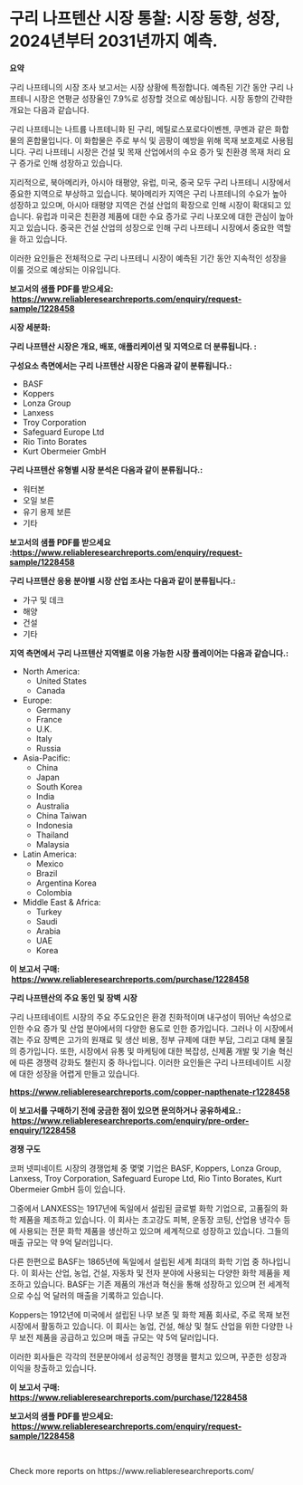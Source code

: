 <p><h1>구리 나프텐산 시장 통찰: 시장 동향, 성장, 2024년부터 2031년까지 예측.</h1></p><p><strong>요약</strong></p>
<p><p>구리 나프테니의 시장 조사 보고서는 시장 상황에 특정합니다. 예측된 기간 동안 구리 나프테니 시장은 연평균 성장율인 7.9%로 성장할 것으로 예상됩니다. 시장 동향의 간략한 개요는 다음과 같습니다.</p><p>구리 나프테니는 나트륨 나프테니화 된 구리, 메틸로스포로다이벤젠, 쿠멘과 같은 화합물의 혼합물입니다. 이 화합물은 주로 부식 및 곰팡이 예방을 위해 목재 보호제로 사용됩니다. 구리 나프테니 시장은 건설 및 목재 산업에서의 수요 증가 및 친환경 목재 처리 요구 증가로 인해 성장하고 있습니다.</p><p>지리적으로, 북아메리카, 아시아 태평양, 유럽, 미국, 중국 모두 구리 나프테니 시장에서 중요한 지역으로 부상하고 있습니다. 북아메리카 지역은 구리 나프테니의 수요가 높아 성장하고 있으며, 아시아 태평양 지역은 건설 산업의 확장으로 인해 시장이 확대되고 있습니다. 유럽과 미국은 친환경 제품에 대한 수요 증가로 구리 나포오에 대한 관심이 높아지고 있습니다. 중국은 건설 산업의 성장으로 인해 구리 나프테니 시장에서 중요한 역할을 하고 있습니다.</p><p>이러한 요인들은 전체적으로 구리 나프테니 시장이 예측된 기간 동안 지속적인 성장을 이룰 것으로 예상되는 이유입니다.</p></p>
<p><strong>보고서의 샘플 PDF를 받으세요: &nbsp;<a href="https://www.reliableresearchreports.com/enquiry/request-sample/1228458">https://www.reliableresearchreports.com/enquiry/request-sample/1228458</a></strong></p>
<p><strong>시장 세분화:</strong></p>
<p><strong> 구리 나프텐산 시장은 개요, 배포, 애플리케이션 및 지역으로 더 분류됩니다. :</strong></p>
<p><strong>구성요소 측면에서는 구리 나프텐산 시장은 다음과 같이 분류됩니다.:</strong></p>
<p><ul><li>BASF</li><li>Koppers</li><li>Lonza Group</li><li>Lanxess</li><li>Troy Corporation</li><li>Safeguard Europe Ltd</li><li>Rio Tinto Borates</li><li>Kurt Obermeier GmbH</li></ul></p>
<p><strong> 구리 나프텐산 유형별 시장 분석은 다음과 같이 분류됩니다.:</strong></p>
<p><ul><li>워터본</li><li>오일 보른</li><li>유기 용제 보른</li><li>기타</li></ul></p>
<p><strong>보고서의 샘플 PDF를 받으세요 :<a href="https://www.reliableresearchreports.com/enquiry/request-sample/1228458">https://www.reliableresearchreports.com/enquiry/request-sample/1228458</a></strong></p>
<p><strong> 구리 나프텐산 응용 분야별 시장 산업 조사는 다음과 같이 분류됩니다.:</strong></p>
<p><ul><li>가구 및 데크</li><li>해양</li><li>건설</li><li>기타</li></ul></p>
<p><strong>지역 측면에서 구리 나프텐산 지역별로 이용 가능한 시장 플레이어는 다음과 같습니다.:</strong></p>
<p><ul>
    <li>
        North America:
        <ul>
            <li>United States</li>
            <li>Canada</li>
        </ul>
    </li>
    <li>
        Europe:
        <ul>
            <li>Germany</li>
            <li>France</li>
            <li>U.K.</li>
            <li>Italy</li>
            <li>Russia</li>
        </ul>
    </li>
    <li>
        Asia-Pacific:
        <ul>
            <li>China</li>
            <li>Japan</li>
            <li>South Korea</li>
            <li>India</li>
            <li>Australia</li>
            <li>China Taiwan</li>
            <li>Indonesia</li>
            <li>Thailand</li>
            <li>Malaysia</li>
        </ul>
    </li>
    <li>
        Latin America:
        <ul>
            <li>Mexico</li>
            <li>Brazil</li>
            <li>Argentina Korea</li>
            <li>Colombia</li>
        </ul>
    </li>
    <li>
        Middle East & Africa:
        <ul>
            <li>Turkey</li>
            <li>Saudi</li>
            <li>Arabia</li>
            <li>UAE</li>
            <li>Korea</li>
        </ul>
    </li>
    </ul></p>
<p><strong>이 보고서 구매: &nbsp;<a href="https://www.reliableresearchreports.com/purchase/1228458">https://www.reliableresearchreports.com/purchase/1228458</a></strong></p>
<p><strong>구리 나프텐산의 주요 동인 및 장벽 시장</strong></p>
<p><p>구리 나프테네이트 시장의 주요 주도요인은 환경 친화적이며 내구성이 뛰어난 속성으로 인한 수요 증가 및 산업 분야에서의 다양한 용도로 인한 증가입니다. 그러나 이 시장에서 겪는 주요 장벽은 고가의 원재료 및 생산 비용, 정부 규제에 대한 부담, 그리고 대체 물질의 증가입니다. 또한, 시장에서 유통 및 마케팅에 대한 복잡성, 신제품 개발 및 기술 혁신에 따른 경쟁력 강화도 챌린지 중 하나입니다. 이러한 요인들은 구리 나프테네이트 시장에 대한 성장을 어렵게 만들고 있습니다.</p></p>
<p><strong><a href="https://www.reliableresearchreports.com/copper-napthenate-r1228458">https://www.reliableresearchreports.com/copper-napthenate-r1228458</a></strong></p>
<p><strong>이 보고서를 구매하기 전에 궁금한 점이 있으면 문의하거나 공유하세요.: &nbsp;<a href="https://www.reliableresearchreports.com/enquiry/pre-order-enquiry/1228458">https://www.reliableresearchreports.com/enquiry/pre-order-enquiry/1228458</a></strong></p>
<p><strong>경쟁 구도</strong></p>
<p><p>코퍼 넷피네이트 시장의 경쟁업체 중 몇몇 기업은 BASF, Koppers, Lonza Group, Lanxess, Troy Corporation, Safeguard Europe Ltd, Rio Tinto Borates, Kurt Obermeier GmbH 등이 있습니다.</p><p>그중에서 LANXESS는 1917년에 독일에서 설립된 글로벌 화학 기업으로, 고품질의 화학 제품을 제조하고 있습니다. 이 회사는 초고강도 피복, 운동장 코팅, 산업용 냉각수 등에 사용되는 전문 화학 제품을 생산하고 있으며 세계적으로 성장하고 있습니다. 그들의 매출 규모는 약 9억 달러입니다.</p><p>다른 한편으로 BASF는 1865년에 독일에서 설립된 세계 최대의 화학 기업 중 하나입니다. 이 회사는 산업, 농업, 건설, 자동차 및 전자 분야에 사용되는 다양한 화학 제품을 제조하고 있습니다. BASF는 기존 제품의 개선과 혁신을 통해 성장하고 있으며 전 세계적으로 수십 억 달러의 매출을 기록하고 있습니다.</p><p>Koppers는 1912년에 미국에서 설립된 나무 보존 및 화학 제품 회사로, 주로 목재 보전 시장에서 활동하고 있습니다. 이 회사는 농업, 건설, 해상 및 철도 산업을 위한 다양한 나무 보전 제품을 공급하고 있으며 매출 규모는 약 5억 달러입니다.</p><p>이러한 회사들은 각각의 전문분야에서 성공적인 경쟁을 펼치고 있으며, 꾸준한 성장과 이익을 창출하고 있습니다.</p></p>
<p><strong>이 보고서 구매: &nbsp; <a href="https://www.reliableresearchreports.com/purchase/1228458">https://www.reliableresearchreports.com/purchase/1228458</a></strong></p>
<p><strong>보고서의 샘플 PDF를 받으세요: &nbsp;<a href="https://www.reliableresearchreports.com/enquiry/request-sample/1228458">https://www.reliableresearchreports.com/enquiry/request-sample/1228458</a></strong><strong></strong></p>
<p>&nbsp;</p>
<p>Check more reports on https://www.reliableresearchreports.com/</p>